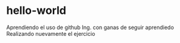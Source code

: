 # hello-world
Aprendiendo el uso de github
Ing. con ganas de seguir aprendiedo
Realizando nuevamente el ejercicio
